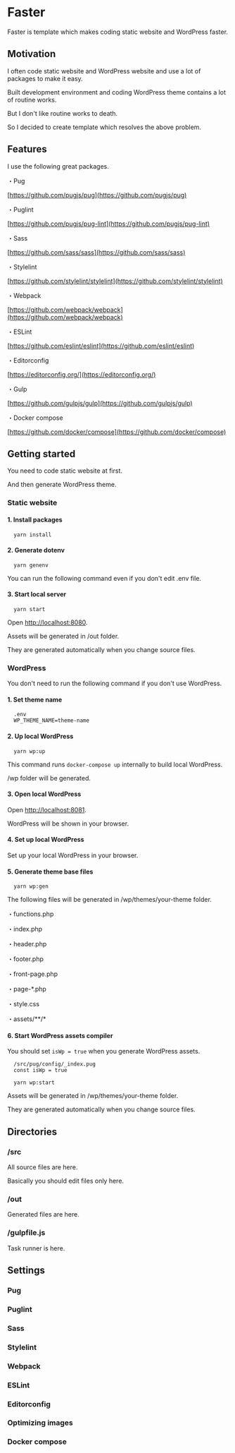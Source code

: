 # Faster

Faster is template which makes coding static website and WordPress faster.

## Motivation

I often code static website and WordPress website and use a lot of packages to make it easy.

Built development environment and coding WordPress theme contains a lot of routine works.

But I don't like routine works to death.

So I decided to create template which resolves the above problem.

## Features

I use the following great packages.

・Pug

[https://github.com/pugjs/pug](https://github.com/pugjs/pug)

・Puglint

[https://github.com/pugjs/pug-lint](https://github.com/pugjs/pug-lint)

・Sass

[https://github.com/sass/sass](https://github.com/sass/sass)

・Stylelint

[https://github.com/stylelint/stylelint](https://github.com/stylelint/stylelint)

・Webpack

[https://github.com/webpack/webpack](https://github.com/webpack/webpack)

・ESLint

[https://github.com/eslint/eslint](https://github.com/eslint/eslint)

・Editorconfig

[https://editorconfig.org/](https://editorconfig.org/)

・Gulp

[https://github.com/gulpjs/gulp](https://github.com/gulpjs/gulp)

・Docker compose

[https://github.com/docker/compose](https://github.com/docker/compose)

## Getting started

You need to code static website at first.

And then generate WordPress theme.

### Static website

#### 1. Install packages

```node
  yarn install
```

#### 2. Generate dotenv

```node
  yarn genenv
```

You can run the following command even if you don't edit .env file.

#### 3. Start local server

```node
  yarn start
```

Open [http://localhost:8080](http://localhost:8080).

Assets will be generated in /out folder.

They are generated automatically when you change source files.

### WordPress

You don't need to run the following command if you don't use WordPress.

#### 1. Set theme name

```node
  .env
  WP_THEME_NAME=theme-name
```

#### 2. Up local WordPress

```node
  yarn wp:up
```

This command runs `docker-compose up` internally to build local WordPress.

/wp folder will be generated.

#### 3. Open local WordPress

Open [http://localhost:8081](http://localhost:8081).

WordPress will be shown in your browser.

#### 4. Set up local WordPress

Set up your local WordPress in your browser.

#### 5. Generate theme base files

```node
  yarn wp:gen
```

The following files will be generated in /wp/themes/your-theme folder.

・functions.php

・index.php

・header.php

・footer.php

・front-page.php

・page-*.php

・style.css

・assets/**/*

#### 6. Start WordPress assets compiler

You should set `isWp = true` when you generate WordPress assets.

```pug
  /src/pug/config/_index.pug
  const isWp = true
```

```node
  yarn wp:start
```

Assets will be generated in /wp/themes/your-theme folder.

They are generated automatically when you change source files.

## Directories

### /src

All source files are here.

Basically you should edit files only here.

### /out

Generated files are here.

### /gulpfile.js

Task runner is here.

## Settings

### Pug

### Puglint

### Sass

### Stylelint

### Webpack

### ESLint

### Editorconfig

### Optimizing images

### Docker compose
